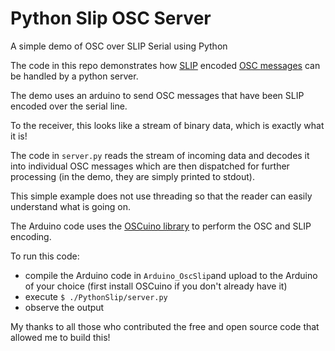 # Python Slip OSC Server
A simple demo of OSC over SLIP Serial using Python

The code in this repo demonstrates how [SLIP](https://en.wikipedia.org/wiki/Serial_Line_Internet_Protocol) encoded [OSC messages](https://en.wikipedia.org/wiki/Open_Sound_Control)
can be handled by a python server.

The demo uses an arduino to send OSC messages that have been SLIP encoded over the serial line.

To the receiver, this looks like a stream of binary data, which is exactly what it is!

The code in ```server.py``` reads the stream of incoming data and decodes it into 
individual OSC messages which are then dispatched for further processing (in the demo, they are simply printed to stdout). 

This simple example does not use threading so that the reader can easily understand what is going on.

The Arduino code uses the [OSCuino library](https://github.com/CNMAT/OSC) to perform the OSC and SLIP encoding.

To run this code:
* compile the Arduino code in ```Arduino_OscSlip```and upload to the Arduino of your choice 
  (first install OSCuino if you don't already have it)
* execute ```$ ./PythonSlip/server.py```
* observe the output

My thanks to all those who contributed the free and open source code that allowed me to build this! 

